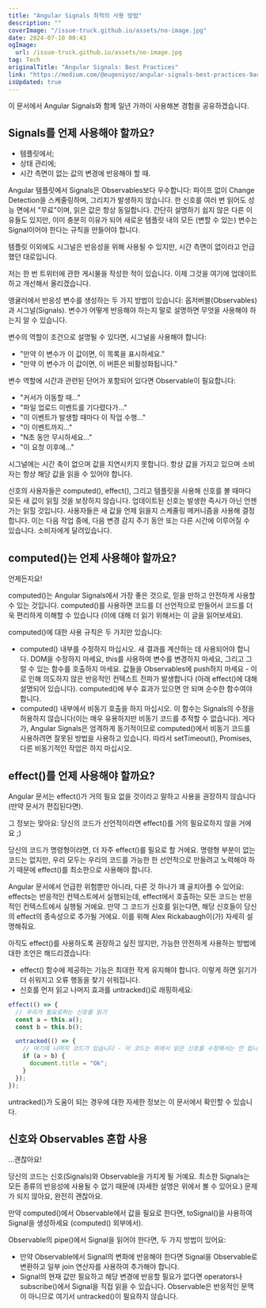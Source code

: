```yaml
---
title: "Angular Signals 최적의 사용 방법"
description: ""
coverImage: "/issue-truck.github.io/assets/no-image.jpg"
date: 2024-07-10 00:43
ogImage:
  url: /issue-truck.github.io/assets/no-image.jpg
tag: Tech
originalTitle: "Angular Signals: Best Practices"
link: "https://medium.com/@eugeniyoz/angular-signals-best-practices-9ac837ab1cec"
isUpdated: true
---
```


이 문서에서 Angular Signals와 함께 일년 가까이 사용해본 경험을 공유하겠습니다.

## Signals를 언제 사용해야 할까요?

- 템플릿에서;
- 상태 관리에;
- 시간 측면이 없는 값의 변경에 반응해야 할 때.

Angular 템플릿에서 Signals은 Observables보다 우수합니다: 파이프 없이 Change Detection을 스케줄링하며, 그리치가 발생하지 않습니다. 한 신호를 여러 번 읽어도 성능 면에서 "무료"이며, 읽은 값은 항상 동일합니다. 간단히 설명하기 쉽지 않은 다른 이유들도 있지만, 이미 충분히 이유가 되어 새로운 템플릿 내의 모든 (변할 수 있는) 변수는 Signal이어야 한다는 규칙을 만들어야 합니다.

<div class="content-ad"></div>

템플릿 이외에도 시그널은 반응성을 위해 사용될 수 있지만, 시간 측면이 없이라고 언급했던 대로입니다.

저는 한 번 트위터에 관한 게시물을 작성한 적이 있습니다. 이제 그것을 여기에 업데이트하고 개선해서 올리겠습니다.

앵귤러에서 반응성 변수를 생성하는 두 가지 방법이 있습니다: 옵저버블(Observables)과 시그널(Signals). 변수가 어떻게 반응해야 하는지 말로 설명하면 무엇을 사용해야 하는지 알 수 있습니다.

변수의 역할이 조건으로 설명될 수 있다면, 시그널을 사용해야 합니다:

<div class="content-ad"></div>

- "만약 이 변수가 이 값이면, 이 목록을 표시하세요."
- "만약 이 변수가 이 값이면, 이 버튼은 비활성화됩니다."

변수 역할에 시간과 관련된 단어가 포함되어 있다면 Observable이 필요합니다:

- "커서가 이동할 때..."
- "파일 업로드 이벤트를 기다렸다가..."
- "이 이벤트가 발생할 때마다 이 작업 수행..."
- "이 이벤트까지..."
- "N초 동안 무시하세요..."
- "이 요청 이후에..."

시그널에는 시간 축이 없으며 값을 지연시키지 못합니다. 항상 값을 가지고 있으며 소비자는 항상 해당 값을 읽을 수 있어야 합니다.

<div class="content-ad"></div>

신호의 사용자들은 computed(), effect(), 그리고 템플릿을 사용해 신호를 볼 때마다 모든 새 값이 읽힐 것을 보장하지 않습니다. 업데이트된 신호는 발생한 즉시가 아닌 언젠가는 읽힐 것입니다. 사용자들은 새 값을 언제 읽을지 스케줄링 메커니즘을 사용해 결정합니다. 이는 다음 작업 중에, 다음 변경 감지 주기 동안 또는 다른 시간에 이루어질 수 있습니다. 소비자에게 달려있습니다.

## computed()는 언제 사용해야 할까요?

언제든지요!

computed()는 Angular Signals에서 가장 좋은 것으로, 믿을 만하고 안전하게 사용할 수 있는 것입니다. computed()를 사용하면 코드를 더 선언적으로 만들어서 코드를 더욱 편리하게 이해할 수 있습니다 (이에 대해 더 읽기 위해서는 이 글을 읽어보세요).

<div class="content-ad"></div>

computed()에 대한 사용 규칙은 두 가지만 있습니다:

- computed() 내부를 수정하지 마십시오. 새 결과를 계산하는 데 사용되어야 합니다. DOM을 수정하지 마세요, this를 사용하여 변수를 변경하지 마세요, 그리고 그럴 수 있는 함수를 호출하지 마세요. 값들을 Observables에 push하지 마세요 - 이로 인해 의도하지 않은 반응적인 컨텍스트 전파가 발생합니다 (아래 effect()에 대해 설명되어 있습니다). computed()에 부수 효과가 있으면 안 되며 순수한 함수여야 합니다.
- computed() 내부에서 비동기 호출을 하지 마십시오. 이 함수는 Signals의 수정을 허용하지 않습니다(이는 매우 유용하지만 비동기 코드를 추적할 수 없습니다). 게다가, Angular Signals은 엄격하게 동기적이므로 computed()에서 비동기 코드를 사용하려면 잘못된 방법을 사용하고 있습니다. 따라서 setTimeout(), Promises, 다른 비동기적인 작업은 하지 마십시오.

## effect()를 언제 사용해야 할까요?

Angular 문서는 effect()가 거의 필요 없을 것이라고 말하고 사용을 권장하지 않습니다(만약 문서가 편집된다면).

<div class="content-ad"></div>

그 정보는 맞아요: 당신의 코드가 선언적이라면 effect()를 거의 필요로하지 않을 거에요 ;)

당신의 코드가 명령형이라면, 더 자주 effect()를 필요로 할 거에요. 명령형 부분이 없는 코드는 없지만, 우리 모두는 우리의 코드를 가능한 한 선언적으로 만들려고 노력해야 하기 때문에 effect()를 최소한으로 사용해야 합니다.

Angular 문서에서 언급한 위험뿐만 아니라, 다른 것 하나가 꽤 골치아플 수 있어요: effects는 반응적인 컨텍스트에서 실행되는데, effect에서 호출하는 모든 코드는 반응적인 컨텍스트에서 실행될 거에요. 만약 그 코드가 신호를 읽는다면, 해당 신호들이 당신의 effect의 종속성으로 추가될 거에요. 이를 위해 Alex Rickabaugh이(가) 자세히 설명해줘요.

아직도 effect()를 사용하도록 권장하고 싶진 않지만, 가능한 안전하게 사용하는 방법에 대한 조언은 해드리겠습니다:

<div class="content-ad"></div>

- effect() 함수에 제공하는 기능은 최대한 작게 유지해야 합니다. 이렇게 하면 읽기가 더 쉬워지고 오류 행동을 찾기 쉬워집니다.
- 신호를 먼저 읽고 나머지 효과를 untracked()로 래핑하세요:

```js
effect(() => {
  // 우리가 필요로하는 신호를 읽기
  const a = this.a();
  const b = this.b();

  untracked(() => {
    // 여기에 나머지 코드가 있습니다 - 이 코드는 위에서 읽은 신호를 수정해서는 안 됩니다!
    if (a > b) {
      document.title = "Ok";
    }
  });
});
```

untracked()가 도움이 되는 경우에 대한 자세한 정보는 이 문서에서 확인할 수 있습니다.

## 신호와 Observables 혼합 사용

<div class="content-ad"></div>

…괜찮아요!

당신의 코드는 신호(Signals)와 Observable을 가지게 될 거예요. 최소한 Signals는 모든 종류의 반응성에 사용될 수 없기 때문에 (자세한 설명은 위에서 볼 수 있어요.) 문제가 되지 않아요, 완전히 괜찮아요.

만약 computed()에서 Observable에서 값을 필요로 한다면, toSignal()을 사용하여 Signal을 생성하세요 (computed() 외부에서).

Observable의 pipe()에서 Signal을 읽어야 한다면, 두 가지 방법이 있어요:

<div class="content-ad"></div>

- 만약 Observable에서 Signal의 변화에 반응해야 한다면 Signal을 Observable로 변환하고 일부 join 연산자를 사용하여 추가해야 합니다.
- Signal의 현재 값만 필요하고 해당 변경에 반응할 필요가 없다면 operators나 subscribe()에서 Signal을 직접 읽을 수 있습니다. Observable은 반응적인 문맥이 아니므로 여기서 untracked()이 필요하지 않습니다.
